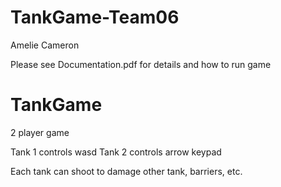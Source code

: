 # TankGame-Team06
Amelie Cameron

Please see Documentation.pdf for details and how to run game

# TankGame
2 player game 

Tank 1 controls wasd Tank 2 controls arrow keypad

Each tank can shoot to damage other tank, barriers, etc.
